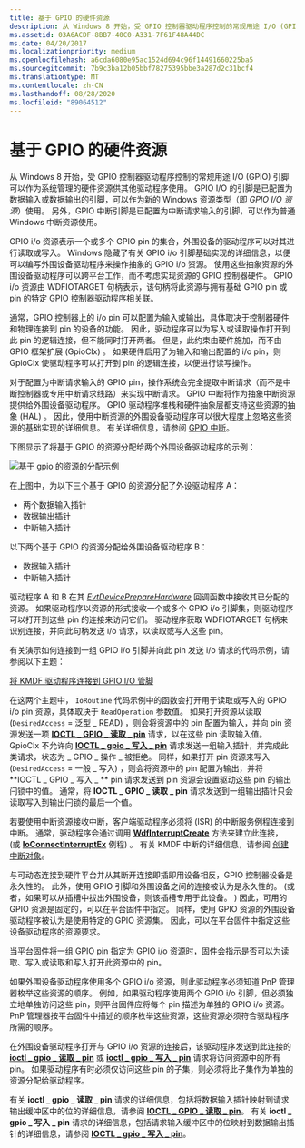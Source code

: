 ```yaml
---
title: 基于 GPIO 的硬件资源
description: 从 Windows 8 开始，受 GPIO 控制器驱动程序控制的常规用途 I/O (GPIO) 引脚可以作为系统管理的硬件资源供其他驱动程序使用。
ms.assetid: 03A6ACDF-8BB7-40C0-A331-7F61F48A44DC
ms.date: 04/20/2017
ms.localizationpriority: medium
ms.openlocfilehash: a6cda6080e95ac1524d694c96f14491660225ba5
ms.sourcegitcommit: 7b9c3ba12b05bbf78275395bbe3a287d2c31bcf4
ms.translationtype: MT
ms.contentlocale: zh-CN
ms.lasthandoff: 08/28/2020
ms.locfileid: "89064512"
---
```

# <a name="gpio-based-hardware-resources"></a>基于 GPIO 的硬件资源


从 Windows 8 开始，受 GPIO 控制器驱动程序控制的常规用途 I/O (GPIO) 引脚可以作为系统管理的硬件资源供其他驱动程序使用。 GPIO I/O 的引脚是已配置为数据输入或数据输出的引脚，可以作为新的 Windows 资源类型（即 *GPIO I/O 资源*）使用。 另外，GPIO 中断引脚是已配置为中断请求输入的引脚，可以作为普通 Windows 中断资源使用。

GPIO i/o 资源表示一个或多个 GPIO pin 的集合，外围设备的驱动程序可以对其进行读取或写入。 Windows 隐藏了有关 GPIO i/o 引脚基础实现的详细信息，以便可以编写外围设备驱动程序来操作抽象的 GPIO i/o 资源。 使用这些抽象资源的外围设备驱动程序可以跨平台工作，而不考虑实现资源的 GPIO 控制器硬件。 GPIO i/o 资源由 WDFIOTARGET 句柄表示，该句柄将此资源与拥有基础 GPIO pin 或 pin 的特定 GPIO 控制器驱动程序相关联。

通常，GPIO 控制器上的 i/o pin 可以配置为输入或输出，具体取决于控制器硬件和物理连接到 pin 的设备的功能。 因此，驱动程序可以为写入或读取操作打开到此 pin 的逻辑连接，但不能同时打开两者。 但是，此约束由硬件施加，而不由 GPIO 框架扩展 (GpioClx) 。 如果硬件启用了为输入和输出配置的 i/o pin，则 GpioClx 使驱动程序可以打开到 pin 的逻辑连接，以便进行读写操作。

对于配置为中断请求输入的 GPIO pin，操作系统会完全提取中断请求（而不是中断控制器或专用中断请求线路）来实现中断请求。 GPIO 中断将作为抽象中断资源提供给外围设备驱动程序。 GPIO 驱动程序堆栈和硬件抽象层都支持这些资源的抽象 (HAL) 。 因此，使用中断资源的外围设备驱动程序可以很大程度上忽略这些资源的基础实现的详细信息。 有关详细信息，请参阅 [GPIO 中断](./gpio-interrupts.md)。

下图显示了将基于 GPIO 的资源分配给两个外围设备驱动程序的示例：

![基于 gpio 的资源的分配示例](images/gpioresources.png)

在上图中，为以下三个基于 GPIO 的资源分配了外设驱动程序 A：

-   两个数据输入插针
-   数据输出插针
-   中断输入插针

以下两个基于 GPIO 的资源分配给外围设备驱动程序 B：

-   数据输入插针
-   中断输入插针

驱动程序 A 和 B 在其 [*EvtDevicePrepareHardware*](/windows-hardware/drivers/ddi/wdfdevice/nc-wdfdevice-evt_wdf_device_prepare_hardware) 回调函数中接收其已分配的资源。 如果驱动程序以资源的形式接收一个或多个 GPIO i/o 引脚集，则驱动程序可以打开到这些 pin 的连接来访问它们。 驱动程序获取 WDFIOTARGET 句柄来识别连接，并向此句柄发送 i/o 请求，以读取或写入这些 pin。

有关演示如何连接到一组 GPIO i/o 引脚并向此 pin 发送 i/o 请求的代码示例，请参阅以下主题：

[将 KMDF 驱动程序连接到 GPIO I/O 管脚](./connecting-a-kmdf-driver-to-gpio-i-o-pins.md)

在这两个主题中， `IoRoutine` 代码示例中的函数会打开用于读取或写入的 GPIO i/o pin 资源，具体取决于 `ReadOperation` 参数值。 如果打开资源以读取 (`DesiredAccess` = 泛型 \_ READ) ，则会将资源中的 pin 配置为输入，并向 pin 资源发送一项 [**IOCTL \_ GPIO \_ 读取 \_ pin**](/windows-hardware/drivers/ddi/gpio/ni-gpio-ioctl_gpio_read_pins) 请求，以在这些 pin 读取输入值。 GpioClx 不允许向 [**IOCTL \_ gpio \_ 写入 \_ pin**](/windows-hardware/drivers/ddi/gpio/ni-gpio-ioctl_gpio_write_pins) 请求发送一组输入插针，并完成此类请求，状态为 \_ GPIO \_ 操作 \_ 被拒绝。 同样，如果打开 pin 资源来写入 (`DesiredAccess` = 一般 \_ 写入) ，则会将资源中的 pin 配置为输出，并将 **IOCTL \_ GPIO \_ 写入 \_ ** pin 请求发送到 pin 资源会设置驱动这些 pin 的输出闩锁中的值。 通常，将 **IOCTL \_ GPIO \_ 读取 \_ pin** 请求发送到一组输出插针只会读取写入到输出闩锁的最后一个值。

若要使用中断资源接收中断，客户端驱动程序必须将 (ISR) 的中断服务例程连接到中断。 通常，驱动程序会通过调用 [**WdfInterruptCreate**](/windows-hardware/drivers/ddi/wdfinterrupt/nf-wdfinterrupt-wdfinterruptcreate) 方法来建立此连接， (或 [**IoConnectInterruptEx**](/windows-hardware/drivers/ddi/wdm/nf-wdm-ioconnectinterruptex) 例程) 。 有关 KMDF 中断的详细信息，请参阅 [创建中断对象](../wdf/creating-an-interrupt-object.md)。

与可动态连接到硬件平台并从其断开连接即插即用设备相反，GPIO 控制器设备是永久性的。 此外，使用 GPIO 引脚和外围设备之间的连接被认为是永久性的。  (或者，如果可以从插槽中拔出外围设备，则该插槽专用于此设备。 ) 因此，可用的 GPIO 资源是固定的，可以在平台固件中指定。 同样，使用 GPIO 资源的外围设备驱动程序被认为是使用特定的 GPIO 资源集。 因此，可以在平台固件中指定这些设备驱动程序的资源要求。

当平台固件将一组 GPIO pin 指定为 GPIO i/o 资源时，固件会指示是否可以为读取、写入或读取和写入打开此资源中的 pin。

如果外围设备驱动程序使用多个 GPIO i/o 资源，则此驱动程序必须知道 PnP 管理器枚举这些资源的顺序。 例如，如果驱动程序使用两个 GPIO i/o 引脚，但必须独立地单独访问这些 pin，则平台固件应将每个 pin 描述为单独的 GPIO i/o 资源。 PnP 管理器按平台固件中描述的顺序枚举这些资源，这些资源必须符合驱动程序所需的顺序。

在外围设备驱动程序打开与 GPIO i/o 资源的连接后，该驱动程序发送到此连接的 [**ioctl \_ gpio \_ 读取 \_ pin**](/windows-hardware/drivers/ddi/gpio/ni-gpio-ioctl_gpio_read_pins) 或 [**ioctl \_ gpio \_ 写入 \_ pin**](/windows-hardware/drivers/ddi/gpio/ni-gpio-ioctl_gpio_write_pins) 请求将访问资源中的所有 pin。 如果驱动程序有时必须仅访问这些 pin 的子集，则必须将此子集作为单独的资源分配给驱动程序。

有关 **ioctl \_ gpio \_ 读取 \_ pin** 请求的详细信息，包括将数据输入插针映射到请求输出缓冲区中的位的详细信息，请参阅 [**IOCTL \_ GPIO \_ 读取 \_ pin**](/windows-hardware/drivers/ddi/gpio/ni-gpio-ioctl_gpio_read_pins)。 有关 **ioctl \_ gpio \_ 写入 \_ pin** 请求的详细信息，包括请求输入缓冲区中的位映射到数据输出插针的详细信息，请参阅 [**IOCTL \_ gpio \_ 写入 \_ pin**](/windows-hardware/drivers/ddi/gpio/ni-gpio-ioctl_gpio_write_pins)。

 

